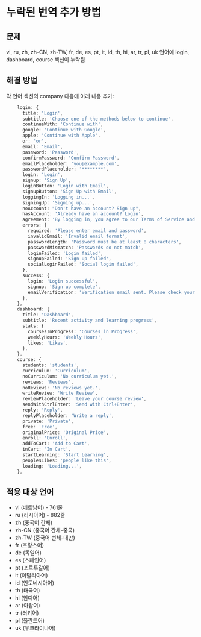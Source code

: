 # 누락된 번역 추가 방법

## 문제
vi, ru, zh, zh-CN, zh-TW, fr, de, es, pt, it, id, th, hi, ar, tr, pl, uk 언어에
login, dashboard, course 섹션이 누락됨

## 해결 방법

각 언어 섹션의 company 다음에 아래 내용 추가:

```typescript
    login: {
      title: 'Login',
      subtitle: 'Choose one of the methods below to continue',
      continueWith: 'Continue with',
      google: 'Continue with Google',
      apple: 'Continue with Apple',
      or: 'or',
      email: 'Email',
      password: 'Password',
      confirmPassword: 'Confirm Password',
      emailPlaceholder: 'you@example.com',
      passwordPlaceholder: '********',
      login: 'Login',
      signup: 'Sign Up',
      loginButton: 'Login with Email',
      signupButton: 'Sign Up with Email',
      loggingIn: 'Logging in...',
      signingUp: 'Signing up...',
      noAccount: "Don't have an account? Sign up",
      hasAccount: 'Already have an account? Login',
      agreement: 'By logging in, you agree to our Terms of Service and Privacy Policy.',
      errors: {
        required: 'Please enter email and password',
        invalidEmail: 'Invalid email format',
        passwordLength: 'Password must be at least 8 characters',
        passwordMismatch: 'Passwords do not match',
        loginFailed: 'Login failed',
        signupFailed: 'Sign up failed',
        socialLoginFailed: 'Social login failed',
      },
      success: {
        login: 'Login successful',
        signup: 'Sign up complete',
        emailVerification: 'Verification email sent. Please check your inbox.',
      },
    },
    dashboard: {
      title: 'Dashboard',
      subtitle: 'Recent activity and learning progress',
      stats: {
        coursesInProgress: 'Courses in Progress',
        weeklyHours: 'Weekly Hours',
        likes: 'Likes',
      },
    },
    course: {
      students: 'students',
      curriculum: 'Curriculum',
      noCurriculum: 'No curriculum yet.',
      reviews: 'Reviews',
      noReviews: 'No reviews yet.',
      writeReview: 'Write Review',
      reviewPlaceholder: 'Leave your course review',
      sendWithCtrlEnter: 'Send with Ctrl+Enter',
      reply: 'Reply',
      replyPlaceholder: 'Write a reply',
      private: 'Private',
      free: 'Free',
      originalPrice: 'Original Price',
      enroll: 'Enroll',
      addToCart: 'Add to Cart',
      inCart: 'In Cart',
      startLearning: 'Start Learning',
      peoplesLikes: 'people like this',
      loading: 'Loading...',
    },
```

## 적용 대상 언어
- vi (베트남어) - 761줄
- ru (러시아어) - 882줄
- zh (중국어 간체)
- zh-CN (중국어 간체-중국)
- zh-TW (중국어 번체-대만)
- fr (프랑스어)
- de (독일어)
- es (스페인어)
- pt (포르투갈어)
- it (이탈리아어)
- id (인도네시아어)
- th (태국어)
- hi (힌디어)
- ar (아랍어)
- tr (터키어)
- pl (폴란드어)
- uk (우크라이나어)